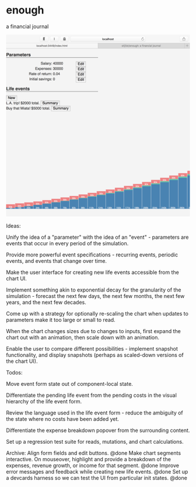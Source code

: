 # enough
a financial journal

![current state](https://raw.githubusercontent.com/stijlist/enough/master/screenshots/enough-2016-08-19.png)


Ideas:

Unify the idea of a "parameter" with the idea of an "event" - parameters are events that occur in every period of the simulation.

Provide more powerful event specifications - recurring events, periodic events, and events that change over time.

Make the user interface for creating new life events accessible from the chart UI.

Implement something akin to exponential decay for the granularity of the simulation - forecast the next few days, the next few months, the next few years, and the next few decades.

Come up with a strategy for optionally re-scaling the chart when updates to parameters make it too large or small to read.

When the chart changes sizes due to changes to inputs, first expand the chart out with an animation, then scale down with an animation.

Enable the user to compare different possibilities - implement snapshot functionality, and display snapshots (perhaps as scaled-down versions of the chart UI).

Todos:

Move event form state out of component-local state.

Differentiate the pending life event from the pending costs in the visual hierarchy of the life event form.

Review the language used in the life event form - reduce the ambiguity of the state where no costs have been added yet.

Differentiate the expense breakdown popover from the surrounding content.

Set up a regression test suite for reads, mutations, and chart calculations.

Archive:
Align form fields and edit buttons. @done
Make chart segments interactive. On mouseover, highlight and provide a breakdown of the expenses, revenue growth, or income for that segment. @done
Improve error messages and feedback while creating new life events. @done
Set up a devcards harness so we can test the UI from particular init states. @done

